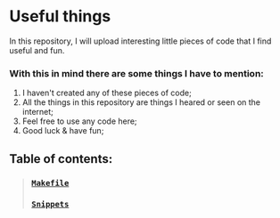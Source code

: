 # Useful things

In this repository, I will upload interesting little pieces of code that I find useful and fun.

### With this in mind there are some things I have to mention:
1. I haven't created any of these pieces of code;
2. All the things in this repository are things I heared or seen on the internet;
3. Feel free to use any code here;
4. Good luck & have fun;
## Table of contents:
>### [`Makefile`](https://github.com/GeorgePopescu318/Useful/tree/main/Makefile)
>### [`Snippets`](https://github.com/GeorgePopescu318/Useful/tree/main/Snippets)

